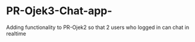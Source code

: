 # PR-Ojek3-Chat-app-
Adding functionality to PR-Ojek2 so that 2 users who logged in can chat in realtime
